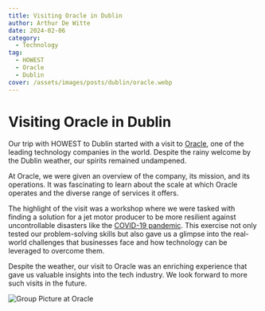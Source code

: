 ```yaml
---
title: Visiting Oracle in Dublin
author: Arthur De Witte
date: 2024-02-06
category:
  - Technology
tag:
  - HOWEST
  - Oracle
  - Dublin
cover: /assets/images/posts/dublin/oracle.webp
---
```


# Visiting Oracle in Dublin

Our trip with HOWEST to Dublin started with a visit to [Oracle](https://www.oracle.com/), one of the leading technology companies in the world. Despite the rainy welcome by the Dublin weather, our spirits remained undampened.

At Oracle, we were given an overview of the company, its mission, and its operations. It was fascinating to learn about the scale at which Oracle operates and the diverse range of services it offers.

The highlight of the visit was a workshop where we were tasked with finding a solution for a jet motor producer to be more resilient against uncontrollable disasters like the [COVID-19 pandemic](https://en.wikipedia.org/wiki/COVID-19_pandemic). This exercise not only tested our problem-solving skills but also gave us a glimpse into the real-world challenges that businesses face and how technology can be leveraged to overcome them.

Despite the weather, our visit to Oracle was an enriching experience that gave us valuable insights into the tech industry. We look forward to more such visits in the future.

![Group Picture at Oracle](/assets/images/posts/dublin/oracle-1.webp)